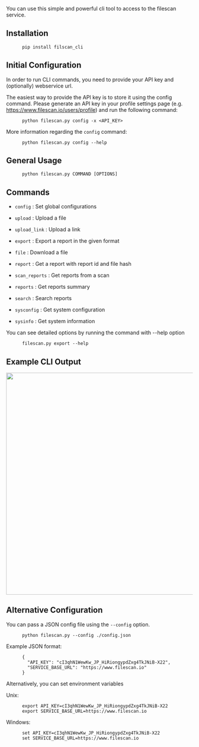 
You can use this simple and powerful cli tool to access to the filescan service.

## Installation

```
      pip install filscan_cli
```

## Initial Configuration

In order to run CLI commands, you need to provide your API key and (optionally) webservice url.

The easiest way to provide the API key is to store it using the config command. Please generate an API key in your profile settings page (e.g. https://www.filescan.io/users/profile) and run the following command:

```
      python filescan.py config -x <API_KEY>
```

More information regarding the `config` command:
```
      python filescan.py config --help
```

## General Usage

```
      python filescan.py COMMAND [OPTIONS]
```

## Commands

-  `config`
  : Set global configurations

-  `upload`
  : Upload a file

-  `upload_link`
  : Upload a link

-  `export`
  : Export a report in the given format

-  `file`
  : Download a file

-  `report`
  : Get a report with report id and file hash

-  `scan_reports`
  : Get reports from a scan

-  `reports`
  : Get reports summary

-  `search`
  : Search reports

-  `sysconfig`
  : Get system configuration

-  `sysinfo`
  : Get system information

You can see detailed options by running the command with --help option

```
      filescan.py export --help
```

## Example CLI Output

<img src="https://user-images.githubusercontent.com/20181242/159781500-e59f6b57-e533-4f35-906a-f216a09620be.png" width="600">

## Alternative Configuration

You can pass a JSON config file using the `--config` option.

```
      python filescan.py --config ./config.json
```

Example JSON format:

```
      {
        "API_KEY": "cI3qhN1WewKw_JP_HiRiongypdZxg4TkJNiB-X22",
        "SERVICE_BASE_URL": "https://www.filescan.io"
      }
```

Alternatively, you can set environment variables

Unix:
```
      export API_KEY=cI3qhN1WewKw_JP_HiRiongypdZxg4TkJNiB-X22
      export SERVICE_BASE_URL=https://www.filescan.io
```

Windows:
```
      set API_KEY=cI3qhN1WewKw_JP_HiRiongypdZxg4TkJNiB-X22
      set SERVICE_BASE_URL=https://www.filescan.io
```
